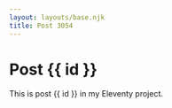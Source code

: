 ```yaml
---
layout: layouts/base.njk
title: Post 3054
---
```


# Post {{ id }}

This is post {{ id }} in my Eleventy project.

